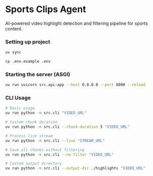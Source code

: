 # Sports Clips Agent

AI-powered video highlight detection and filtering pipeline for sports content.


### Setting up project

```bash
uv sync
```

```bash
cp .env.example .env
```

### Starting the server (ASGI)
```bash
uv run uvicorn src.api:app --host 0.0.0.0 --port 8000 --reload
```

### CLI Usage
```bash
# Basic usage
uv run python -m src.cli "VIDEO_URL"

# Custom chunk duration
uv run python -m src.cli --chunk-duration 5 "VIDEO_URL"

# Process live stream
uv run python -m src.cli --live "STREAM_URL"

# Save all chunks without filtering
uv run python -m src.cli --no-filter "VIDEO_URL"

# Custom output directory
uv run python -m src.cli --output-dir ./highlights "VIDEO_URL"
```
